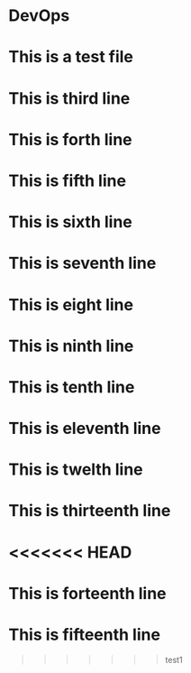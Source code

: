 # DevOps
# This is a test file
# This is third line
# This is forth line
# This is fifth line
# This is sixth line
# This is seventh line
# This is eight line
# This is ninth line
# This is tenth line
# This is eleventh line
# This is twelth line
# This is thirteenth line
<<<<<<< HEAD
=======
# This is forteenth line
# This is fifteenth line
>>>>>>> test1
